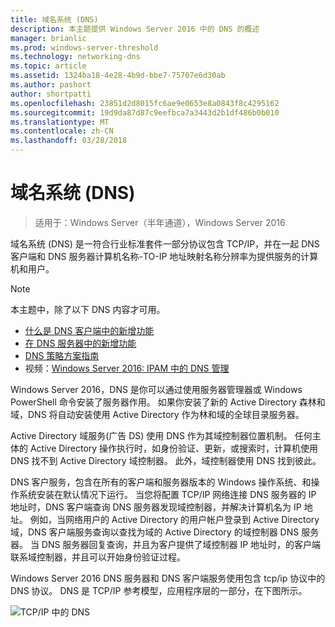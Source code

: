 ```yaml
---
title: 域名系统 (DNS)
description: 本主题提供 Windows Server 2016 中的 DNS 的概述
manager: brianlic
ms.prod: windows-server-threshold
ms.technology: networking-dns
ms.topic: article
ms.assetid: 1324ba18-4e28-4b9d-bbe7-75707e6d30ab
ms.author: pashort
author: shortpatti
ms.openlocfilehash: 23851d2d8015fc6ae9e0653e8a0843f8c4295162
ms.sourcegitcommit: 19d9da87d87c9eefbca7a3443d2b1df486b0b010
ms.translationtype: MT
ms.contentlocale: zh-CN
ms.lasthandoff: 03/28/2018
---
```

# <a name="domain-name-system-dns"></a>域名系统 (DNS)

>适用于：Windows Server（半年通道），Windows Server 2016

域名系统 (DNS) 是一符合行业标准套件一部分协议包含 TCP/IP，并在一起 DNS 客户端和 DNS 服务器计算机名称-TO-IP 地址映射名称分辨率为提供服务的计算机和用户。  
  
> [!NOTE]  
> 本主题中，除了以下 DNS 内容才可用。  
>   
> -   [什么是 DNS 客户端中的新增功能](What-s-New-in-DNS-Client.md)  
> -   [在 DNS 服务器中的新增功能](What-s-New-in-DNS-Server.md)  
> -   [DNS 策略方案指南](deploy/DNS-Policy-Scenario-Guide.md)  
> -   视频：[Windows Server 2016: IPAM 中的 DNS 管理](https://channel9.msdn.com/Blogs/windowsserver/Windows-Server-2016-DNS-management-in-IPAM)  
  
Windows Server 2016，DNS 是你可以通过使用服务器管理器或 Windows PowerShell 命令安装了服务器作用。 如果你安装了新的 Active Directory 森林和域，DNS 将自动安装使用 Active Directory 作为林和域的全球目录服务器。  
  
Active Directory 域服务(广告 DS) 使用 DNS 作为其域控制器位置机制。 任何主体的 Active Directory 操作执行时，如身份验证、更新，或搜索时，计算机使用 DNS 找不到 Active Directory 域控制器。 此外，域控制器使用 DNS 找到彼此。  
  
DNS 客户服务，包含在所有的客户端和服务器版本的 Windows 操作系统、和操作系统安装在默认情况下运行。 当您将配置 TCP/IP 网络连接 DNS 服务器的 IP 地址时，DNS 客户端查询 DNS 服务器发现域控制器，并解决计算机名为 IP 地址。 例如，当网络用户的 Active Directory 的用户帐户登录到 Active Directory 域，DNS 客户端服务查询以查找为域的 Active Directory 的域控制器 DNS 服务器。 当 DNS 服务器回复查询，并且为客户提供了域控制器 IP 地址时，的客户端联系域控制器，并且可以开始身份验证过程。  
  
Windows Server 2016 DNS 服务器和 DNS 客户端服务使用包含 tcp/ip 协议中的 DNS 协议。 DNS 是 TCP/IP 参考模型，应用程序层的一部分，在下图所示。  
  
![TCP/IP 中的 DNS](../media/Domain-Name-System--DNS-/dns_in_tcpip.jpg)  
  


